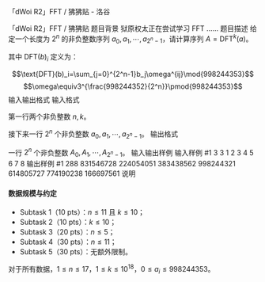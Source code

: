 



「dWoi R2」FFT / 狒狒贴 - 洛谷














「dWoi R2」FFT / 狒狒贴
题目背景
狱原权太正在尝试学习 FFT ……
题目描述
给定一个长度为 $2^n$ 的非负整数序列 $a_0,a_1,\cdots,a_{2^n-1}$，请计算序列 $A=\text{DFT}^k(a)$。

其中 $\text{DFT}(b)_i$ 定义为：

$$\text{DFT}(b)_i=\sum_{j=0}^{2^n-1}b_j\omega^{ij}\mod{998244353}$$
$$\omega\equiv3^{\frac{998244352}{2^n}}\pmod{998244353}$$
输入输出格式
输入格式

第一行两个非负整数 $n,k$。

接下来一行 $2^n$ 个非负整数 $a_0,a_1,\cdots,a_{2^n-1}$。
输出格式

一行 $2^n$ 个非负整数 $A_0,A_1,\cdots,A_{2^n-1}$。
输入输出样例
输入样例 #1
3 3
1 2 3 4 5 6 7 8
输出样例 #1
288 831546728 224054051 383438562 998244321 614805727 774190238 166697561
说明
#### 数据规模与约定

 - Subtask 1（10 pts）：$n\le 11$ 且 $k\le 10$；
 - Subtask 2（10 pts）：$k\le 10$；
 - Subtask 3（20 pts）：$n\le 5$；
 - Subtask 4（30 pts）：$n\le 11$；
 - Subtask 5（30 pts）：无额外限制。

对于所有数据，$1\le n\le 17$，$1\le k\le10^{18}$，$0\le a_i\le 998244353$。






